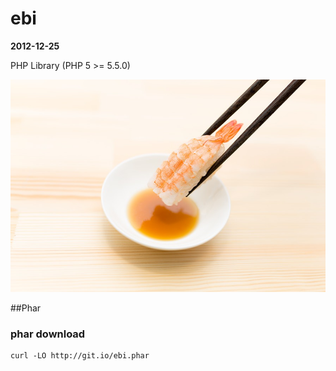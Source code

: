 ebi
====
__2012-12-25__

PHP Library (PHP 5 >= 5.5.0)

![](PAK13_osusiebitare20140426500.jpg)


##Phar

### phar download

```
curl -LO http://git.io/ebi.phar
```

